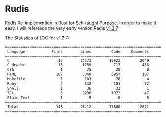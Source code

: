 # Rudis
Redis Re-implemention in Rust for Self-taught Purpose. In order to make it easy, I will reference the very early version Redis [v1.3.7](https://github.com/redis/redis/releases/tag/v1.3.7).

The Statistics of LOC for v1.3.7:

```txt
===============================================================================
 Language            Files        Lines         Code     Comments       Blanks
===============================================================================
 C                      17        14572        10923         2049         1600
 C Header               15         1259          717          436          106
 CSS                     1           25           20            0            5
 HTML                  107         5040         3957          107          976
 Makefile                1          103           78            4           21
 Ruby                    2          132          101           22            9
 Shell                   1           36           32            1            3
 TCL                     3         2236         1972           47          217
 Plain Text              1            9            0            5            4
===============================================================================
 Total                 148        23412        17800         2671         2941
===============================================================================
```

